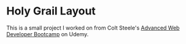 # Holy Grail Layout

This is a small project I worked on from Colt Steele's [Advanced Web Developer Bootcamp](https://www.udemy.com/the-advanced-web-developer-bootcamp) on Udemy.
